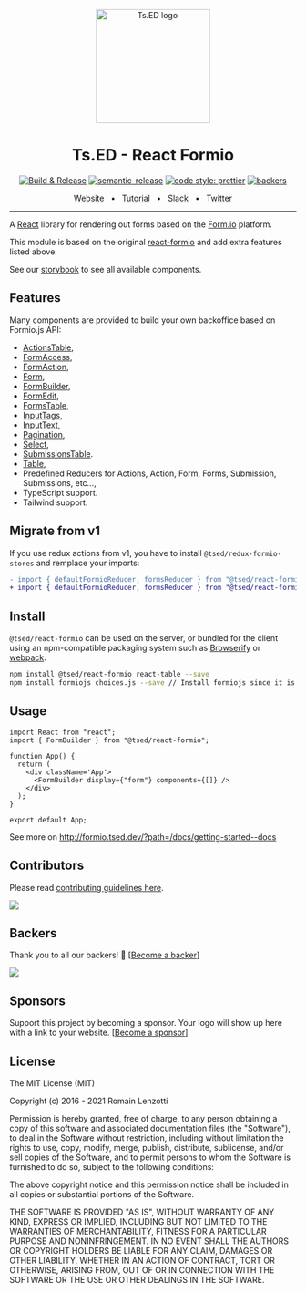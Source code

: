 <p style="text-align: center" align="center">
 <a href="https://tsed.dev" target="_blank"><img src="https://tsed.dev/tsed-og.png" width="200" alt="Ts.ED logo"/></a>
</p>

<div align="center">

   <h1>Ts.ED - React Formio</h1>

[![Build & Release](https://github.com/tsedio/tsed-formio/actions/workflows/build.yml/badge.svg)](https://github.com/tsedio/tsed-formio/actions/workflows/build.yml)
[![semantic-release](https://img.shields.io/badge/%20%20%F0%9F%93%A6%F0%9F%9A%80-semantic--release-e10079.svg)](https://github.com/semantic-release/semantic-release)
[![code style: prettier](https://img.shields.io/badge/code_style-prettier-ff69b4.svg?style=flat-square)](https://github.com/prettier/prettier)
[![backers](https://opencollective.com/tsed/tiers/badge.svg)](https://opencollective.com/tsed)

</div>

<div align="center">
  <a href="https://tsed.dev/">Website</a>
  <span>&nbsp;&nbsp;•&nbsp;&nbsp;</span>
  <a href="https://tsed.dev/tutorials/prisma.html">Tutorial</a>
  <span>&nbsp;&nbsp;•&nbsp;&nbsp;</span>
  <a href="https://slack.tsed.dev">Slack</a>
  <span>&nbsp;&nbsp;•&nbsp;&nbsp;</span>
  <a href="https://twitter.com/TsED_io">Twitter</a>
</div>

<hr />

A [React](http://facebook.github.io/react/) library for rendering out forms based on the [Form.io](https://www.form.io)
platform.

This module is based on the original [react-formio](https://github.com/formio/react-formio) and add extra features
listed above.

See our [storybook](https://formio.tsed.dev/?path=/docs/getting-started--docs) to see all available components.

## Features

Many components are provided to build your own backoffice based on Formio.js API:

- [ActionsTable](https://formio.tsed.dev/?path=story/reactformio-actionstable--sandbox),
- [FormAccess](https://formio.tsed.dev/?path=story/reactformio-formaccess--sandbox),
- [FormAction](https://formio.tsed.dev/?path=story/reactformio-formaction--sandbox),
- [Form](https://formio.tsed.dev/?path=docs/documentation-form--docs),
- [FormBuilder](https://formio.tsed.dev/?path=docs/documentation-formbuilder--docs),
- [FormEdit](https://formio.tsed.dev/?path=docs/documentation-formedit--docs),
- [FormsTable](https://formio.tsed.dev/?path=docs/documentation-formstable--docs),
- [InputTags](https://formio.tsed.dev/?path=story/reactformio-inputtags--sandbox),
- [InputText](https://formio.tsed.dev/?path=story/reactformio-inputtext--sandbox),
- [Pagination](https://formio.tsed.dev/?path=story/reactformio-pagination--sandbox),
- [Select](https://formio.tsed.dev/?path=/story/reactformio-select--sandbox),
- [SubmissionsTable](https://formio.tsed.dev/?path=/docs/documentation-submissionstable--docs).
- [Table](https://formio.tsed.dev/?path=/story/reactformio-table--sandbox),
- Predefined Reducers for Actions, Action, Form, Forms, Submission, Submissions, etc...,
- TypeScript support.
- Tailwind support.

## Migrate from v1

If you use redux actions from v1, you have to install `@tsed/redux-formio-stores` and remplace your imports:

```diff
- import { defaultFormioReducer, formsReducer } from "@tsed/react-formio";
+ import { defaultFormioReducer, formsReducer } from "@tsed/react-formio-stores";
```

## Install

`@tsed/react-formio` can be used on the server, or bundled for the client using an
npm-compatible packaging system such as [Browserify](http://browserify.org/) or
[webpack](http://webpack.github.io/).

```bash
npm install @tsed/react-formio react-table --save
npm install formiojs choices.js --save // Install formiojs since it is a peerDependency
```

## Usage

```tsx
import React from "react";
import { FormBuilder } from "@tsed/react-formio";

function App() {
  return (
    <div className='App'>
      <FormBuilder display={"form"} components={[]} />
    </div>
  );
}

export default App;
```

See more on http://formio.tsed.dev/?path=/docs/getting-started--docs

## Contributors

Please read [contributing guidelines here](./CONTRIBUTING.md).

<a href="https://github.com/TypedProject/tsed/graphs/contributors"><img src="https://opencollective.com/tsed/contributors.svg?width=890" /></a>

## Backers

Thank you to all our backers! 🙏 [[Become a backer](https://opencollective.com/tsed#backer)]

<a href="https://opencollective.com/tsed#backers" target="_blank"><img src="https://opencollective.com/tsed/tiers/backer.svg?width=890"></a>

## Sponsors

Support this project by becoming a sponsor. Your logo will show up here with a link to your
website. [[Become a sponsor](https://opencollective.com/tsed#sponsor)]

## License

The MIT License (MIT)

Copyright (c) 2016 - 2021 Romain Lenzotti

Permission is hereby granted, free of charge, to any person obtaining a copy of this software and associated
documentation files (the "Software"), to deal in the Software without restriction, including without limitation the
rights to use, copy, modify, merge, publish, distribute, sublicense, and/or sell copies of the Software, and to permit
persons to whom the Software is furnished to do so, subject to the following conditions:

The above copyright notice and this permission notice shall be included in all copies or substantial portions of the
Software.

THE SOFTWARE IS PROVIDED "AS IS", WITHOUT WARRANTY OF ANY KIND, EXPRESS OR IMPLIED, INCLUDING BUT NOT LIMITED TO THE
WARRANTIES OF MERCHANTABILITY, FITNESS FOR A PARTICULAR PURPOSE AND NONINFRINGEMENT. IN NO EVENT SHALL THE AUTHORS OR
COPYRIGHT HOLDERS BE LIABLE FOR ANY CLAIM, DAMAGES OR OTHER LIABILITY, WHETHER IN AN ACTION OF CONTRACT, TORT OR
OTHERWISE, ARISING FROM, OUT OF OR IN CONNECTION WITH THE SOFTWARE OR THE USE OR OTHER DEALINGS IN THE SOFTWARE.
